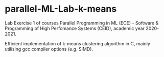 # parallel-ML-Lab-k-means

Lab Exercise 1 of courses Parallel Programming in ML (ECE) - Software & Programming of High Perfomance Systems (CEID), 
academic year 2020-2021.

Efficient implementation of k-means clustering algorithm in C, mainly utilising gcc compiler options (e.g. SIMD).


